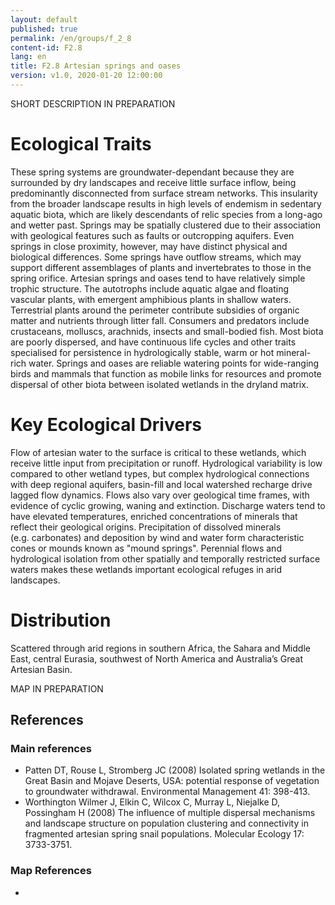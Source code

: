 ```yaml
---
layout: default
published: true
permalink: /en/groups/f_2_8
content-id: F2.8
lang: en
title: F2.8 Artesian springs and oases
version: v1.0, 2020-01-20 12:00:00
---
```


SHORT DESCRIPTION IN PREPARATION

# Ecological Traits
 
These spring systems are groundwater-dependant because they are surrounded by dry landscapes and receive little surface inflow, being predominantly disconnected from surface stream networks. This insularity from the broader landscape results in high levels of endemism in sedentary aquatic biota, which are likely descendants of relic species from a long-ago and wetter past. Springs may be spatially clustered due to their association with geological features such as faults or outcropping aquifers. Even springs in close proximity, however, may have distinct physical and biological differences. Some springs have outflow streams, which may support different assemblages of plants and invertebrates to those in the spring orifice. Artesian springs and oases tend to have relatively simple trophic structure. The autotrophs include aquatic algae and floating vascular plants, with emergent amphibious plants in shallow waters. Terrestrial plants around the perimeter contribute subsidies of organic matter and nutrients through litter fall. Consumers and predators include crustaceans, molluscs, arachnids, insects and small-bodied fish. Most biota are poorly dispersed, and have continuous life cycles and other traits specialised for persistence in hydrologically stable, warm or hot mineral-rich water. Springs and oases are reliable watering points for wide-ranging birds and mammals that function as mobile links for resources and promote dispersal of other biota between isolated wetlands in the dryland matrix.
 
# Key Ecological Drivers
 
Flow of artesian water to the surface is critical to these wetlands, which receive little input from precipitation or runoff.  Hydrological variability is low compared to other wetland types, but complex hydrological connections with deep regional aquifers, basin-fill and local watershed recharge drive lagged flow dynamics. Flows also vary over geological time frames, with evidence of cyclic growing, waning and extinction. Discharge waters tend to have elevated temperatures,  enriched  concentrations of minerals that reflect their geological origins. Precipitation of dissolved minerals (e.g. carbonates) and deposition by wind and water form characteristic cones or mounds known as "mound springs". Perennial flows and hydrological isolation from other spatially and temporally restricted surface waters makes these wetlands important ecological refuges in arid landscapes.
 
# Distribution
 
Scattered through arid regions in southern Africa, the Sahara and Middle East, central Eurasia, southwest of North America and Australia’s Great Artesian Basin.

MAP IN PREPARATION

## References

### Main references
* Patten DT, Rouse L, Stromberg JC (2008) Isolated spring wetlands in the Great Basin and Mojave Deserts, USA: potential response of vegetation to groundwater withdrawal. Environmental Management 41: 398-413.
* Worthington Wilmer J, Elkin C, Wilcox C, Murray L, Niejalke D, Possingham H (2008) The influence of multiple dispersal mechanisms and landscape structure on population clustering and connectivity in fragmented artesian spring snail populations. Molecular Ecology 17: 3733-3751.

### Map References
* 
